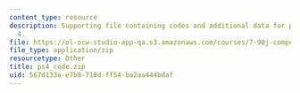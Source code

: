 ```yaml
---
content_type: resource
description: Supporting file containing codes and additional data for problem set
  4.
file: https://ol-ocw-studio-app-qa.s3.amazonaws.com/courses/7-90j-computational-functional-genomics-spring-2005/567d133ae7b8710dff54ba2aa444bdaf_ps4_code.zip
file_type: application/zip
resourcetype: Other
title: ps4_code.zip
uid: 567d133a-e7b8-710d-ff54-ba2aa444bdaf
---
```

